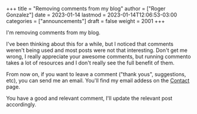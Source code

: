 +++
title = "Removing comments from my blog"
author = ["Roger Gonzalez"]
date = 2023-01-14
lastmod = 2023-01-14T12:06:53-03:00
categories = ["announcements"]
draft = false
weight = 2001
+++

I'm removing comments from my blog.

I've been thinking about this for a while, but I noticed that comments weren't being used and most posts
were not that interesting. Don't get me wrong, I really appreciate your awesome comments, but running
commento takes a lot of resources and I don't really see the full benefit of them.

From now on, if you want to leave a comment ("thank yous", suggestions, etc), you can send me an email.
You'll find my email addess on the [Contact](/contact) page.

You have a good and relevant comment, I'll update the relevant post accordingly.
